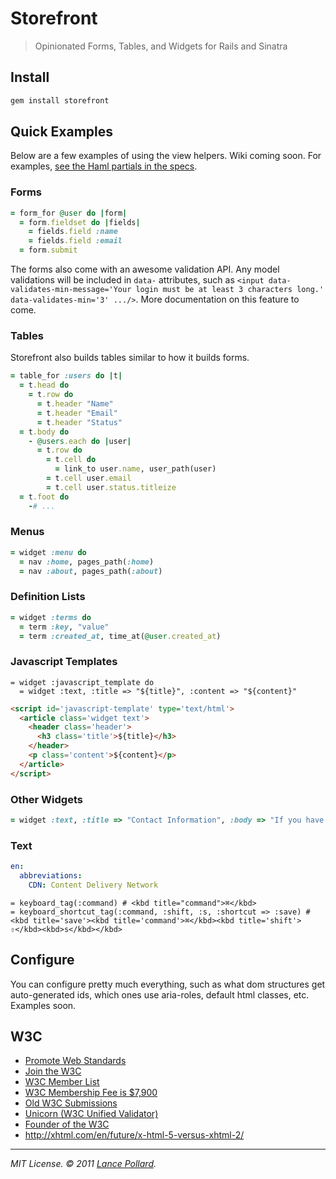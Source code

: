 # Storefront

> Opinionated Forms, Tables, and Widgets for Rails and Sinatra

## Install

``` bash
gem install storefront
```

## Quick Examples

Below are a few examples of using the view helpers.  Wiki coming soon.  For examples, [see the Haml partials in the specs](https://github.com/viatropos/storefront/tree/master/spec/environment/app/views/partials).

### Forms

``` ruby
= form_for @user do |form|
  = form.fieldset do |fields|
    = fields.field :name
    = fields.field :email
  = form.submit
```

The forms also come with an awesome validation API.  Any model validations will be included in `data-` attributes, such as `<input data-validates-min-message='Your login must be at least 3 characters long.' data-validates-min='3' .../>`.  More documentation on this feature to come.

### Tables

Storefront also builds tables similar to how it builds forms.

``` ruby
= table_for :users do |t|
  = t.head do
    = t.row do
      = t.header "Name"
      = t.header "Email"
      = t.header "Status"
  = t.body do
    - @users.each do |user|
      = t.row do
        = t.cell do
          = link_to user.name, user_path(user)
        = t.cell user.email
        = t.cell user.status.titleize
  = t.foot do
    -# ...
```

### Menus

``` ruby
= widget :menu do
  = nav :home, pages_path(:home)
  = nav :about, pages_path(:about)
```

### Definition Lists

``` ruby
= widget :terms do
  = term :key, "value"
  = term :created_at, time_at(@user.created_at)
```

### Javascript Templates

``` haml
= widget :javascript_template do
  = widget :text, :title => "${title}", :content => "${content}"
```

``` html
<script id='javascript-template' type='text/html'>
  <article class='widget text'>
    <header class='header'>
      <h3 class='title'>${title}</h3>
    </header>
    <p class='content'>${content}</p>
  </article>
</script>
```

### Other Widgets

``` ruby
= widget :text, :title => "Contact Information", :body => "If you have any questions, please feel free to contact us."
```

### Text

``` yaml
en:
  abbreviations:
    CDN: Content Delivery Network
```

``` haml
= keyboard_tag(:command) # <kbd title="command">⌘</kbd>
= keyboard_shortcut_tag(:command, :shift, :s, :shortcut => :save) # <kbd title='save'><kbd title='command'>⌘</kbd><kbd title='shift'> ⇧</kbd><kbd>s</kbd></kbd>
```

## Configure

You can configure pretty much everything, such as what dom structures get auto-generated ids, which ones use aria-roles, default html classes, etc.  Examples soon.

## W3C

- [Promote Web Standards](http://www.w3.org/participate/promote)
- [Join the W3C](http://www.w3.org/Consortium/join.html)
- [W3C Member List](http://www.w3.org/Consortium/Member/List)
- [W3C Membership Fee is $7,900](http://www.w3.org/Consortium/fees)
- [Old W3C Submissions](http://www.w3.org/Submission/)
- [Unicorn (W3C Unified Validator)](http://validator.w3.org/unicorn/)
- [Founder of the W3C](http://en.wikipedia.org/wiki/Tim_Berners-Lee)
- http://xhtml.com/en/future/x-html-5-versus-xhtml-2/

---

<cite>MIT License.  &copy; 2011 <a href="http://lancepollard.com">Lance Pollard</a>.</cite>
